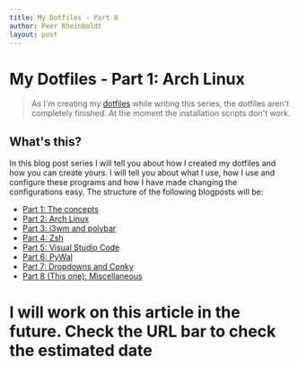 ```yaml
---
title: My Dotfiles - Part 8
author: Peer Rheinboldt
layout: post
---
```


# My Dotfiles - Part 1: Arch Linux
> As I'm creating my [dotfiles](https://github.com/peerlator/dotfiles-new) while writing this series, the dotfiles aren't completely finished. At the moment the installation scripts don't work.  

## What's this?
In this blog post series I will tell you about how I created my dotfiles and how you can create yours. I will tell you about what I use, how I use and configure these programs and how I have made changing the configurations easy. The structure of the following blogposts will be:
- [Part 1: The concepts](https://www.peerlator.com/2019/04/14/MyDotfilesPart1.html)
- [Part 2: Arch Linux](https://www.peerlator.com/2019/04/21/MyDotfilesPart2.html)
- [Part 3: i3wm and polybar](https://www.peerlator.com/2019/04/28/MyDotfilesPart3.html)
- [Part 4: Zsh](https://www.peerlator.com/2019/05/05/MyDotfilesPart4.html)
- [Part 5: Visual Studio Code](https://www.peerlator.com/2019/05/12/MyDotfilesPart5.html)
- [Part 6: PyWal](https://www.peerlator.com/2019/05/19/MyDotfilesPart6.html)
- [Part 7: Dropdowns and Conky](https://www.peerlator.com/2019/05/26/MyDotfilesPart7.html)
- [Part 8 (This one): Miscellaneous](https://www.peerlator.com/2019/06/02/MyDotfilesPart8.html)

# I will work on this article in the future. Check the URL bar to check the estimated date